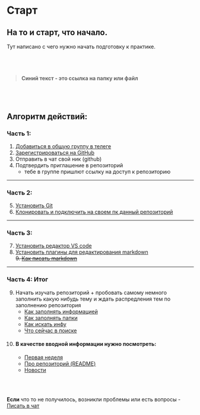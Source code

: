 # Старт 
## На то и старт, что начало. 

Тут написано с чего нужно начать подготовку к практике.  

<br></br>
> #### Синий текст - это ссылка на папку или файл 
<br></br>


## Алгоритм действий:

### Часть 1:
1. [Добавиться в общую группу в телеге](https://t.me/+K7H2ORWaPH40YTFi) 
2. [Зарегистрироваться на GitHub](/two/Работа/git/GitHub/Регистрация.md)
3. Отправить в чат свой ник (github)
4. Подтвердить приглашение в репозиторий 
   - тебе в группе пришлют ссылку на доступ к репозиторию
---
### Часть 2:
5. [Установить Git](/two/Работа/git/Git/install_git.md)
6. [Клонировать и подключить на своем пк данный репозиторий](/two/Работа/git/Git/set_up_itStd.md)
---
### Часть 3:
7. [Установить редактор VS code](/two/Работа/Редакторы/VS_code/install_vs_code.md)
8. [Установить плагины для редактирования markdown](/two/Работа/Редакторы/VS_code/Плагины/md_plugins.md)   
~~9. [Как писать markdown](/zero/info/Репозиторий/Заполнение/markdown.md)~~
---
### Часть 4: Итог
9.  Начать изучать репозиторий + пробовать самому немного заполнить какую нибудь тему и ждать распредления тем по заполнению репозитория
    - [Как заполнять информацией](/zero/info/Репозиторий/Заполнение/информация.md)
    - [Как заполнять папки](/zero/info/Репозиторий/Заполнение/Папки.md)
    - [Как искать инфу](/one/Search/Поиск.md)
    - [Что сейчас в поиске](/one/Search/В_поиске.md)
10. #### В качестве вводной информации нужно посмотреть: 
    - [Первая неделя](/zero/info/Репозиторий/Инфа/Неделя.md)
    - [Про репозиторий (README)](/README.md)
    - [Новости](/zero/info/Репозиторий/Инфа/Новости.md)


<br></br>

**Если** что то не получилось, возникли проблемы или есть вопросы - [Писать в чат](https://t.me/+K7H2ORWaPH40YTFi)